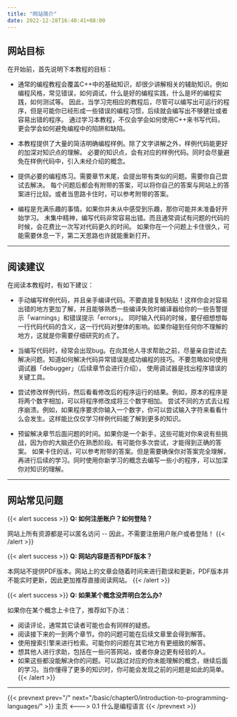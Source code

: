 ```yaml
---
title: "网站简介"
date: 2022-12-28T16:40:41+08:00
---
```


## 网站目标

在开始前，首先说明下本教程的目标：

* 通常的编程教程会覆盖C++中的基础知识，却很少讲解相关的辅助知识。例如编程风格，常见错误，如何调试，什么是好的编程实践，什么是坏的编程实践，如何测试等。
因此，当学习完相应的教程后，尽管可以编写出可运行的程序，但是可能你已经形成一些错误的编程习惯，后续就会编写出不够健壮或者容易出错的程序。
通过学习本教程，不仅会学会如何使用C++来书写代码，更会学会如何避免编程中的陷阱和缺陷。

* 本教程提供了大量的简洁明确编程样例。除了文字讲解之外，样例代码能更好的加深对知识点的理解。
必要的知识点，会有对应的样例代码。同时会尽量避免在样例代码中，引入未经介绍的概念。

* 提供必要的编程练习。需要章节末尾，会提出带有类似的问题。需要你自己尝试去解决。
每个问题后都会有附带的答案，可以将你自己的答案与网站上的答案进行比较。或者当思路卡住时，可以参考附带的答案。

* 编程是充满乐趣的事情。如果你并未从中感受到乐趣，那你可能并未准备好开始学习。
未集中精神，编写代码非常容易出错。而且通常调试有问题的代码的时候，会花费比一次写对代码更久的时间。
如果你在一个问题上卡住很久，可能需要休息一下，第二天思路也许就能重新打开。

***

## 阅读建议

在阅读本教程时，有如下建议：

* 手动编写样例代码，并且亲手编译代码。不要直接复制粘贴！这样你会对容易出错的地方更加了解，并且能够熟悉一些编译失败时编译器给你的一些告警提示「warnings」和错误提示「errors」。
同时输入代码的时候，要仔细想想每一行代码代码的含义，这一行代码对整体的影响。如果你碰到任何你不理解的地方，这就是你需要仔细研究的点了。

* 当编写代码时，经常会出现bug。在向其他人寻求帮助之前，尽量亲自尝试去解决问题。知道如何解决代码异常错误是成功编程的技巧。不要忽略如何使用调试器「debugger」（后续章节会进行介绍）。
使用调试器是找出程序错误的关键工具。

* 尝试修改样例代码，然后看看修改后的程序运行的结果。例如，原本的程序是将两个数字相加，可以将程序修改成将三个数字相加。
尝试不同的方式去让程序崩溃。例如，如果程序要求你输入一个数字，你可以尝试输入字符来看看什么会发生。这样能比仅仅学习样例代码能了解到更多的知识。

* 预留解决章节后面问题的时间。如果你是一个新手，这些可能对你来说有些挑战，因为你的大脑还仍在熟悉阶段。有可能你多次尝试，才能得到正确的答案。
如果卡住的话，可以参考附带的答案。但是需要确保你对答案完全理解，再进行后续的学习。同时使用你新学习的概念去编写一些小的程序，可以加深你对知识的理解。

***

## 网站常见问题
{{< alert success >}}
**Q: 如何注册账户？如何登陆？**

网站上所有资源都是可以匿名访问 -- 因此，不需要注册用户账户或者登陆！
{{< /alert >}}

{{< alert success >}}
**Q: 网站内容是否有PDF版本？**

本网站不提供PDF版本。网站上的文章会随着时间来进行勘误和更新，PDF版本并不能实时更新，因此更加推荐直接阅读网站。
{{< /alert >}}

{{< alert success >}}
**Q: 如果某个概念没弄明白怎么办?**

如果你在某个概念上卡住了，推荐如下办法：

* 阅读评论，通常其它读者可能也会有同样的疑惑。
* 阅读接下来的一到两个章节。你的问题可能在后续文章里会得到解答。
* 使用搜索引擎来进行检索。可能你的问题在其它地方有更细致的解答。
* 想其他人进行求助，包括在一些问答网站，或者你身边更有经验的人。
* 如果这些都没能解决你的问题。可以跳过对应的你未能理解的概念，继续后面的学习。当你懂得了更多的知识时，你可能会发现之前的问题是如此的简单。
{{< /alert >}}

***

{{< prevnext prev="/" next="/basic/chapter0/introduction-to-programming-languages/" >}}
主页
<--->
0.1 什么是编程语言
{{< /prevnext >}}
